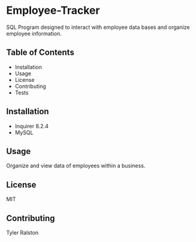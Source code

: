 # Employee-Tracker
SQL Program designed to interact with employee data bases and organize employee information. 
## Table of Contents
- Installation
- Usage
- License
- Contributing
- Tests

## Installation
- Inquirer 8.2.4
- MySQL

## Usage
Organize and view data of employees within a business. 

## License
MIT

## Contributing
Tyler Ralston 